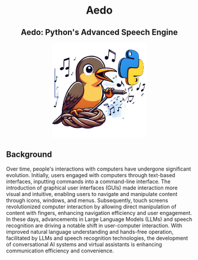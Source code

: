 <div align="center">
  <h1 align="center">Aedo</h1> 
  <h2 align="center">Aedo: Python's Advanced Speech Engine</h2> 
  <kbd>
  <img src="/posts/aedo/images/aedo.png" width="256px"> 
  </br>
  </kbd>
</div>


## Background
Over time, people's interactions with computers have undergone significant evolution. Initially, users engaged with computers through text-based interfaces, inputting commands into a command-line interface. The introduction of graphical user interfaces (GUIs) made interaction more visual and intuitive, enabling users to navigate and manipulate content through icons, windows, and menus. Subsequently, touch screens revolutionized computer interaction by allowing direct manipulation of content with fingers, enhancing navigation efficiency and user engagement. 
In these days, advancements in Large Language Models (LLMs) and speech recognition are driving a notable shift in user-computer interaction. With improved natural language understanding and hands-free operation, facilitated by LLMs and speech recognition technologies, the development of conversational AI systems and virtual assistants is enhancing communication efficiency and convenience.

## 
